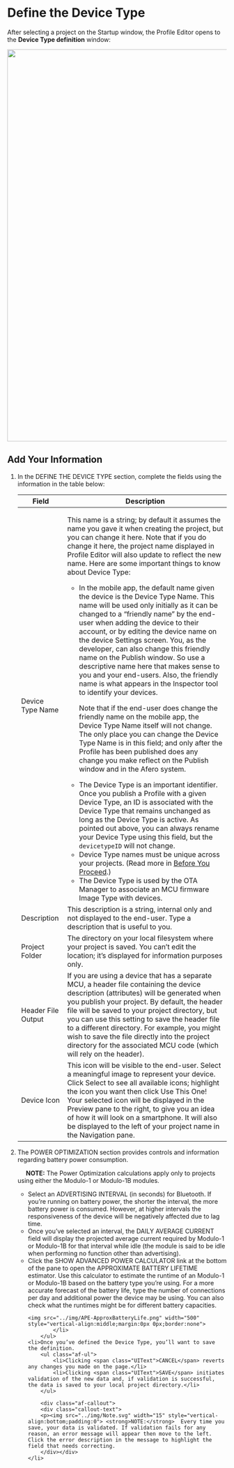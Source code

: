 # Define the Device Type

After selecting a project on the Startup window, the Profile Editor opens to the **Device Type definition** window:

<img src="../img/APE-DefineDvcType.png" width="900" style="vertical-align:middle;margin:0px 0px;border:none">

## Add Your Information

<ol class="af-ol">
	<li>In the <span class="UIText">DEFINE THE DEVICE TYPE</span> section, complete the fields using the information in the table below:

<div class="af-table-borders">
	<table class="af-table-borders">
		<thead>
			<tr>
				<th>Field</th>
				<th>Description</th>
			</tr>
		</thead>
		<tbody>
			<tr>
				<td>Device Type Name</td>
				<td><p>This name is a string; by default it assumes the name you gave it when creating the project, but you can change it here. Note that if you do change it here, the project name displayed in Profile Editor will also update to reflect the new name. Here are some important things to know about Device Type:</p>
					<ul class="af-ul">
						<li><p>In the mobile app, the default name given the device is the Device Type Name. This name will be used only initially as it can be changed to a “friendly name” by the end-user when adding the device to their account, or by editing the device name on the device Settings screen. You, as the developer, can also change this friendly name on the Publish window. So use a descriptive name here that makes sense to you and your end-users. Also, the friendly name is what appears in the Inspector tool to identify your devices.</p>
							<p>Note that if the end-user does change the friendly name on the mobile app, the Device Type Name itself will not change. The only place you can change the Device Type Name is in this field; and only after the Profile has been published does any change you make reflect on the Publish window and in the Afero system.</p></li>
						<li>The Device Type is an important identifier. Once you publish a Profile with a given Device Type, an ID is associated with the Device Type that remains unchanged as long as the Device Type is active. As pointed out above, you can always rename your Device Type using this field, but the <code>devicetypeID</code> will not change.</li>
						<li>Device Type names must be unique across your projects. (Read more in  <a id="1549412226.68" href="/SelectProject#DOC-158">Before You Proceed</a>.)</li>
						<li>The Device Type is used by the OTA Manager to associate an MCU firmware Image Type with devices.</li>
					</ul>
				</td>
			</tr>
			<tr>
				<td>Description</td>
				<td>This description is a string, internal only and not displayed to the end-user. Type a description that is useful to you.</td>
			</tr>
			<tr>
				<td>Project Folder</td>
				<td>The directory on your local filesystem where your project is saved. You can’t edit the location; it’s displayed for information purposes only.</td>
			</tr>
			<tr>
				<td>Header File Output</td>
				<td>If you are using a device that has a separate MCU, a header file containing the device description (attributes) will be generated when you publish your project. By default, the header file will be saved to your project directory, but you can use this setting to save the header file to a different directory. For example, you might wish to save the file directly into the project directory for the associated MCU code (which will rely on the header). </td>
			</tr>
			<tr>
				<td>Device Icon</td>
				<td>This icon will be visible to the end-user. Select a meaningful image to represent your device. Click <span class="UIText">Select</span> to see all available icons; highlight the icon you want then click <span class="UIText">Use This One!</span> Your selected icon will be displayed in the Preview pane to the right, to give you an idea of how it will look on a smartphone. It will also be displayed to the left of your project name in the Navigation pane.</td>
			</tr>
		</tbody>
	</table>
</div>
	</li>
	<li>The <span class="UIText">POWER OPTIMIZATION</span> section provides controls and information regarding battery power consumption.
		<div class="af-callout">
		<div class="callout-text">
		<p><img src="../img/Note.svg" width="15" style="vertical-align:bottom;padding:0"> <strong>NOTE:</strong> The Power Optimization calculations apply only to projects using either the Modulo-1 or Modulo-1B modules.
		</div></div>
		<ul class="af-ul">
			<li>Select an <span class="UIText">ADVERTISING INTERVAL</span> (in seconds) for Bluetooth. If you’re running on battery power, the shorter the interval, the more battery power is consumed. However, at higher intervals the responsiveness of the device will be negatively affected due to lag time.</li>
			<li>Once you’ve selected an interval, the <span class="UIText">DAILY AVERAGE CURRENT</span> field will display the projected average current required by Modulo-1 or Modulo-1B for that interval while idle (the module is said to be idle when performing no function other than advertising).</li>
			<li>Click the <span class="UIText">SHOW ADVANCED POWER CALCULATOR</span> link at the bottom of the pane to open the <span class="UIText">APPROXIMATE BATTERY LIFETIME</span> estimator. Use this calculator to estimate the runtime of an Modulo-1 or Modulo-1B based on the battery type you’re using. For a more accurate forecast of the battery life, type the number of connections per day and additional power the device may be using. You can also check what the runtimes might be for different battery capacities.
 
    <img src="../img/APE-ApproxBatteryLife.png" width="500" style="vertical-align:middle;margin:0px 0px;border:none">
			</li>
		</ul>
	<li>Once you’ve defined the Device Type, you’ll want to save the definition.
		<ul class="af-ul">
			<li>Clicking <span class="UIText">CANCEL</span> reverts any changes you made on the page.</li>
			<li>Clicking <span class="UIText">SAVE</span> initiates validation of the new data and, if validation is successful, the data is saved to your local project directory.</li>
		</ul>

		<div class="af-callout">
		<div class="callout-text">
		<p><img src="../img/Note.svg" width="15" style="vertical-align:bottom;padding:0"> <strong>NOTE:</strong>  Every time you save, your data is validated. If validation fails for any reason, an error message will appear then move to the left. Click the error description in the message to highlight the field that needs correcting.
		</div></div>
	</li>
</ol>

